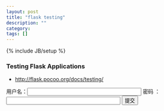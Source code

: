 ```yaml
---
layout: post
title: "flask testing"
description: ""
category: 
tags: []
---
```

{% include JB/setup %}

### Testing Flask Applications
- http://flask.pocoo.org/docs/testing/

<div>
    <label>用户名：</label><input type="text" size=35 />
    <label>密码&nbsp;：</label><input type="password" size=35 />
    <input type="button" value="提交" />
</div>
